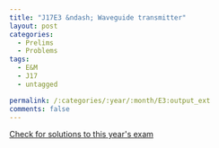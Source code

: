 ```yaml
---
title: "J17E3 &ndash; Waveguide transmitter"
layout: post
categories:
  - Prelims
  - Problems
tags:
  - E&M
  - J17
  - untagged

permalink: /:categories/:year/:month/E3:output_ext
comments: false
---
```

<object data="2017J3E.pdf" type="application/pdf" width="100%" height="500"></object>
<div class="message"><a href='https://princetonprelim.com/prelim/35/'>Check for solutions to this year's exam</a></div>